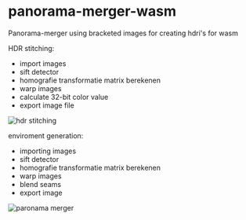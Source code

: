 # panorama-merger-wasm
Panorama-merger using bracketed images for creating hdri's for wasm

HDR stitching:
* import images
* sift detector
* homografie transformatie matrix berekenen
* warp images
* calculate 32-bit color value 
* export image file

![hdr stitching](https://external-content.duckduckgo.com/iu/?u=https%3A%2F%2Fi.ytimg.com%2Fvi%2F93Scee0tbSI%2Fmaxresdefault.jpg&f=1&nofb=1 "hdr stitching")

enviroment generation:
* importing images
* sift detector
* homografie transformatie matrix berekenen
* warp images
* blend seams
* export image

![paronama merger](https://external-content.duckduckgo.com/iu/?u=https%3A%2F%2Ffiverr-res.cloudinary.com%2Fimages%2Ft_main1%2Cq_auto%2Cf_auto%2Fgigs%2F102600125%2Foriginal%2F9506e9702cc1af82c588959d05333508f4c47ec8%2Fstitch-hdr-images-to-create-360-panoramic-photos.png&f=1&nofb=1 "paronama merger")
